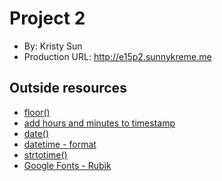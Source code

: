 # Project 2

-   By: Kristy Sun
-   Production URL: <http://e15p2.sunnykreme.me>

## Outside resources

-   [floor()](https://www.php.net/manual/en/function.floor.php)
-   [add hours and minutes to timestamp](https://dcblog.dev/quick-way-to-add-hours-and-minutes-with-php)
-   [date()](https://www.php.net/manual/en/function.date)
-   [datetime - format](https://www.php.net/manual/en/datetime.format.php)
-   [strtotime()](https://www.php.net/manual/en/function.strtotime.php)
-   [Google Fonts - Rubik](https://fonts.google.com/specimen/Rubik?preview.text_type=custom#standard-styles)
